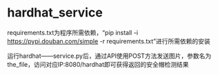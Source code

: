 # hardhat_service
requirements.txt为程序所需依赖，“pip install -i https://pypi.douban.com/simple -r requirements.txt”进行所需依赖的安装


运行hardhat——service.py后，通过API使用POST方法发送图片，参数名为the_file，访问对应IP:8080/hardhat即可获得返回的安全帽检测结果
